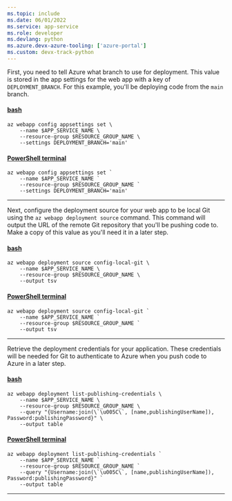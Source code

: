 ```yaml
---
ms.topic: include
ms.date: 06/01/2022
ms.service: app-service
ms.role: developer
ms.devlang: python
ms.azure.devx-azure-tooling: ['azure-portal']
ms.custom: devx-track-python
---
```


First, you need to tell Azure what branch to use for deployment. This value is stored in the app settings for the web app with a key of `DEPLOYMENT_BRANCH`. For this example, you'll be deploying code from the `main` branch.

#### [bash](#tab/terminal-bash)

```azurecli
az webapp config appsettings set \
    --name $APP_SERVICE_NAME \
    --resource-group $RESOURCE_GROUP_NAME \
    --settings DEPLOYMENT_BRANCH='main'
```

#### [PowerShell terminal](#tab/terminal-powershell)

```azurecli
az webapp config appsettings set `
    --name $APP_SERVICE_NAME `
    --resource-group $RESOURCE_GROUP_NAME `
    --settings DEPLOYMENT_BRANCH='main'
```

---

Next, configure the deployment source for your web app to be local Git using the `az webapp deployment source` command.  This command will output the URL of the remote Git repository that you'll be pushing code to.  Make a copy of this value as you'll need it in a later step.

#### [bash](#tab/terminal-bash)

```azurecli
az webapp deployment source config-local-git \
    --name $APP_SERVICE_NAME \
    --resource-group $RESOURCE_GROUP_NAME \
    --output tsv
```

#### [PowerShell terminal](#tab/terminal-powershell)

```azurecli
az webapp deployment source config-local-git `
    --name $APP_SERVICE_NAME `
    --resource-group $RESOURCE_GROUP_NAME `
    --output tsv
```

---

Retrieve the deployment credentials for your application.  These credentials will be needed for Git to authenticate to Azure when you push code to Azure in a later step.

#### [bash](#tab/terminal-bash)

```azurecli
az webapp deployment list-publishing-credentials \
    --name $APP_SERVICE_NAME \
    --resource-group $RESOURCE_GROUP_NAME \
    --query "{Username:join(\`\u005C\`, [name,publishingUserName]), Password:publishingPassword}" \
    --output table
```

#### [PowerShell terminal](#tab/terminal-powershell)

```azurecli
az webapp deployment list-publishing-credentials `
    --name $APP_SERVICE_NAME `
    --resource-group $RESOURCE_GROUP_NAME `
    --query "{Username:join(\`\u005C\`, [name,publishingUserName]), Password:publishingPassword}" `
    --output table
```

---
